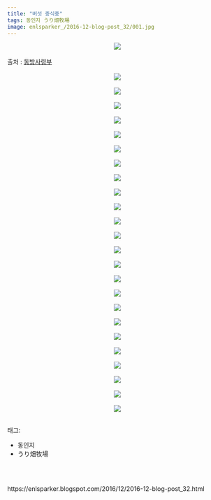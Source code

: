 ```yaml
---
title: "버섯 증식중"
tags: 동인지 うり畑牧場
image: enlsparker_/2016-12-blog-post_32/001.jpg
---
```

<div class="article">
<div class="post-body entry-content" id="post-body-3232884883622039691" itemprop="description articleBody">
<div class="separator" style="clear: both; text-align: center;">
<img src="{{ site.nasurl }}/enlsparker_/2016-12-blog-post_32/001.jpg"/></div>
<br/>
<a name="more"></a>출처 : <a href="http://cafe.naver.com/touhouheadquarters">동방사령부</a><br/>
<br/>
<div class="separator" style="clear: both; text-align: center;">
<img src="{{ site.nasurl }}/enlsparker_/2016-12-blog-post_32/002.jpg"/></div>
<br/>
<div class="separator" style="clear: both; text-align: center;">
<img src="{{ site.nasurl }}/enlsparker_/2016-12-blog-post_32/003.jpg"/></div>
<br/>
<div class="separator" style="clear: both; text-align: center;">
<img src="{{ site.nasurl }}/enlsparker_/2016-12-blog-post_32/004.jpg"/></div>
<br/>
<div class="separator" style="clear: both; text-align: center;">
<img src="{{ site.nasurl }}/enlsparker_/2016-12-blog-post_32/005.jpg"/></div>
<br/>
<div class="separator" style="clear: both; text-align: center;">
<img src="{{ site.nasurl }}/enlsparker_/2016-12-blog-post_32/006.jpg"/></div>
<br/>
<div class="separator" style="clear: both; text-align: center;">
<img src="{{ site.nasurl }}/enlsparker_/2016-12-blog-post_32/007.jpg"/></div>
<br/>
<div class="separator" style="clear: both; text-align: center;">
<img src="{{ site.nasurl }}/enlsparker_/2016-12-blog-post_32/008.jpg"/></div>
<br/>
<div class="separator" style="clear: both; text-align: center;">
<img src="{{ site.nasurl }}/enlsparker_/2016-12-blog-post_32/009.jpg"/></div>
<br/>
<div class="separator" style="clear: both; text-align: center;">
<img src="{{ site.nasurl }}/enlsparker_/2016-12-blog-post_32/010.jpg"/></div>
<br/>
<div class="separator" style="clear: both; text-align: center;">
<img src="{{ site.nasurl }}/enlsparker_/2016-12-blog-post_32/011.jpg"/></div>
<br/>
<div class="separator" style="clear: both; text-align: center;">
<img src="{{ site.nasurl }}/enlsparker_/2016-12-blog-post_32/012.jpg"/></div>
<br/>
<div class="separator" style="clear: both; text-align: center;">
<img src="{{ site.nasurl }}/enlsparker_/2016-12-blog-post_32/013.jpg"/></div>
<br/>
<div class="separator" style="clear: both; text-align: center;">
<img src="{{ site.nasurl }}/enlsparker_/2016-12-blog-post_32/014.jpg"/></div>
<br/>
<div class="separator" style="clear: both; text-align: center;">
<img src="{{ site.nasurl }}/enlsparker_/2016-12-blog-post_32/015.jpg"/></div>
<br/>
<div class="separator" style="clear: both; text-align: center;">
<img src="{{ site.nasurl }}/enlsparker_/2016-12-blog-post_32/016.jpg"/></div>
<br/>
<div class="separator" style="clear: both; text-align: center;">
<img src="{{ site.nasurl }}/enlsparker_/2016-12-blog-post_32/017.jpg"/></div>
<br/>
<div class="separator" style="clear: both; text-align: center;">
<img src="{{ site.nasurl }}/enlsparker_/2016-12-blog-post_32/018.jpg"/></div>
<br/>
<div class="separator" style="clear: both; text-align: center;">
<img src="{{ site.nasurl }}/enlsparker_/2016-12-blog-post_32/019.jpg"/></div>
<br/>
<div class="separator" style="clear: both; text-align: center;">
<img src="{{ site.nasurl }}/enlsparker_/2016-12-blog-post_32/020.jpg"/></div>
<br/>
<div class="separator" style="clear: both; text-align: center;">
<img src="{{ site.nasurl }}/enlsparker_/2016-12-blog-post_32/021.jpg"/></div>
<br/>
<div class="separator" style="clear: both; text-align: center;">
<img src="{{ site.nasurl }}/enlsparker_/2016-12-blog-post_32/022.jpg"/></div>
<br/>
<div class="separator" style="clear: both; text-align: center;">
<img src="{{ site.nasurl }}/enlsparker_/2016-12-blog-post_32/023.jpg"/></div>
<br/>
<div class="separator" style="clear: both; text-align: center;">
<img src="{{ site.nasurl }}/enlsparker_/2016-12-blog-post_32/024.jpg"/></div>
<br/>
<div class="separator" style="clear: both; text-align: center;">
<img src="{{ site.nasurl }}/enlsparker_/2016-12-blog-post_32/025.jpg"/></div>
<div style="clear: both;"></div>
</div></div><br/>
<div class="tagTrail">
<p>태그: </p>
<ul>
<li>동인지</li>
<li>うり畑牧場</li>
</ul>
</div><br/>

<br/>
<p id="refer">https://enlsparker.blogspot.com/2016/12/2016-12-blog-post_32.html</p>
<br/>
